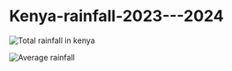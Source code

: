 # Kenya-rainfall-2023---2024

![Total rainfall in kenya](https://github.com/user-attachments/assets/7681e4d3-20e9-4328-b30f-f53cee2baddf)

![Average rainfall](https://github.com/user-attachments/assets/30450bf0-dae3-46d0-8172-490f77e4a348)
